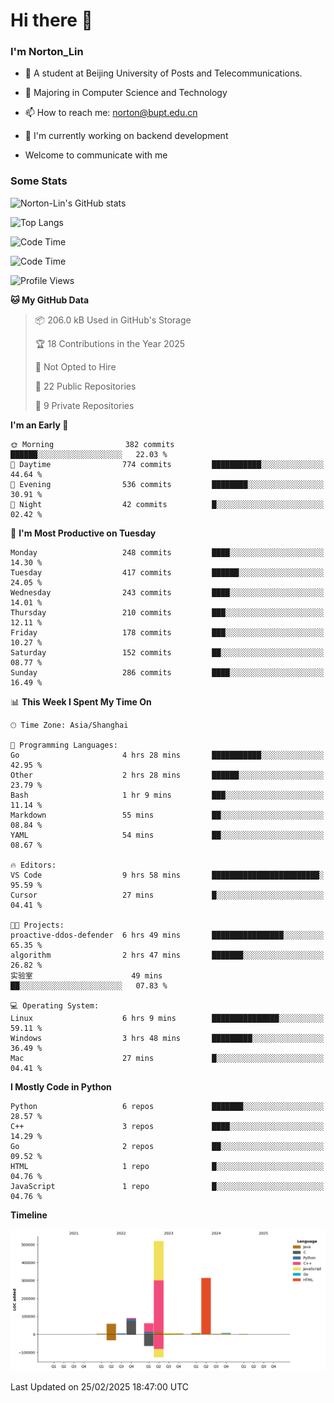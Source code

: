 
# Hi there 👋

### I'm Norton_Lin
- 🏫 A student at Beijing University of Posts and Telecommunications.
- 🌱 Majoring in Computer Science and Technology
- 📫 How to reach me: norton@bupt.edu.cn
- 🌱 I'm currently working on backend development

- Welcome to communicate with me

### Some Stats
![Norton-Lin's GitHub stats](https://github-readme-stats.vercel.app/api?username=Norton-Lin&count_private=true&show_icons=true&theme=radical)

![Top Langs](https://github-readme-stats.vercel.app/api/top-langs/?username=Norton-Lin&langs_count=10&layout=compact)

![Code Time](https://github-readme-stats.vercel.app/api/wakatime?username=Norton_Lin)

<!--START_SECTION:waka-->
![Code Time](http://img.shields.io/badge/Code%20Time-899%20hrs%2055%20mins-blue)

![Profile Views](http://img.shields.io/badge/Profile%20Views-0-blue)

**🐱 My GitHub Data** 

> 📦 206.0 kB Used in GitHub's Storage 
 > 
> 🏆 18 Contributions in the Year 2025
 > 
> 🚫 Not Opted to Hire
 > 
> 📜 22 Public Repositories 
 > 
> 🔑 9 Private Repositories 
 > 
**I'm an Early 🐤** 

```text
🌞 Morning                382 commits         ██████░░░░░░░░░░░░░░░░░░░   22.03 % 
🌆 Daytime                774 commits         ███████████░░░░░░░░░░░░░░   44.64 % 
🌃 Evening                536 commits         ████████░░░░░░░░░░░░░░░░░   30.91 % 
🌙 Night                  42 commits          █░░░░░░░░░░░░░░░░░░░░░░░░   02.42 % 
```
📅 **I'm Most Productive on Tuesday** 

```text
Monday                   248 commits         ████░░░░░░░░░░░░░░░░░░░░░   14.30 % 
Tuesday                  417 commits         ██████░░░░░░░░░░░░░░░░░░░   24.05 % 
Wednesday                243 commits         ████░░░░░░░░░░░░░░░░░░░░░   14.01 % 
Thursday                 210 commits         ███░░░░░░░░░░░░░░░░░░░░░░   12.11 % 
Friday                   178 commits         ███░░░░░░░░░░░░░░░░░░░░░░   10.27 % 
Saturday                 152 commits         ██░░░░░░░░░░░░░░░░░░░░░░░   08.77 % 
Sunday                   286 commits         ████░░░░░░░░░░░░░░░░░░░░░   16.49 % 
```


📊 **This Week I Spent My Time On** 

```text
🕑︎ Time Zone: Asia/Shanghai

💬 Programming Languages: 
Go                       4 hrs 28 mins       ███████████░░░░░░░░░░░░░░   42.95 % 
Other                    2 hrs 28 mins       ██████░░░░░░░░░░░░░░░░░░░   23.79 % 
Bash                     1 hr 9 mins         ███░░░░░░░░░░░░░░░░░░░░░░   11.14 % 
Markdown                 55 mins             ██░░░░░░░░░░░░░░░░░░░░░░░   08.84 % 
YAML                     54 mins             ██░░░░░░░░░░░░░░░░░░░░░░░   08.67 % 

🔥 Editors: 
VS Code                  9 hrs 58 mins       ████████████████████████░   95.59 % 
Cursor                   27 mins             █░░░░░░░░░░░░░░░░░░░░░░░░   04.41 % 

🐱‍💻 Projects: 
proactive-ddos-defender  6 hrs 49 mins       ████████████████░░░░░░░░░   65.35 % 
algorithm                2 hrs 47 mins       ███████░░░░░░░░░░░░░░░░░░   26.82 % 
实验室                      49 mins             ██░░░░░░░░░░░░░░░░░░░░░░░   07.83 % 

💻 Operating System: 
Linux                    6 hrs 9 mins        ███████████████░░░░░░░░░░   59.11 % 
Windows                  3 hrs 48 mins       █████████░░░░░░░░░░░░░░░░   36.49 % 
Mac                      27 mins             █░░░░░░░░░░░░░░░░░░░░░░░░   04.41 % 
```

**I Mostly Code in Python** 

```text
Python                   6 repos             ███████░░░░░░░░░░░░░░░░░░   28.57 % 
C++                      3 repos             ████░░░░░░░░░░░░░░░░░░░░░   14.29 % 
Go                       2 repos             ██░░░░░░░░░░░░░░░░░░░░░░░   09.52 % 
HTML                     1 repo              █░░░░░░░░░░░░░░░░░░░░░░░░   04.76 % 
JavaScript               1 repo              █░░░░░░░░░░░░░░░░░░░░░░░░   04.76 % 
```



**Timeline**

![Lines of Code chart](https://raw.githubusercontent.com/Norton-Lin/Norton-Lin/main/assets/bar_graph.png)


 Last Updated on 25/02/2025 18:47:00 UTC
<!--END_SECTION:waka-->
